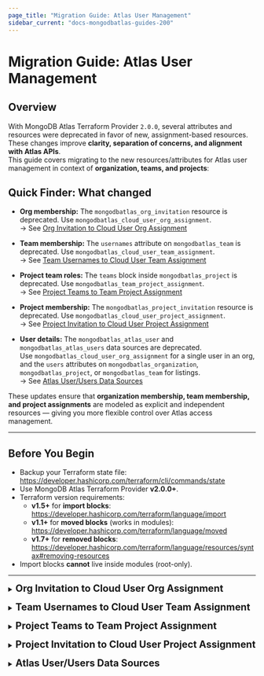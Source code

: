 ```yaml
---
page_title: "Migration Guide: Atlas User Management"
sidebar_current: "docs-mongodbatlas-guides-200"
---
```


# Migration Guide: Atlas User Management

## Overview

With MongoDB Atlas Terraform Provider `2.0.0`, several attributes and resources were deprecated in favor of new, assignment-based resources.  
These changes improve **clarity, separation of concerns, and alignment with Atlas APIs**.  
This guide covers migrating to the new resources/attributes for Atlas user management in context of **organization, teams, and projects**:

## Quick Finder: What changed

- **Org membership:** The `mongodbatlas_org_invitation` resource is deprecated. Use `mongodbatlas_cloud_user_org_assignment`.  
  → See [Org Invitation to Cloud User Org Assignment](#migr-org-invitation)

- **Team membership:** The `usernames` attribute on `mongodbatlas_team` is deprecated. Use `mongodbatlas_cloud_user_team_assignment`.  
  → See [Team Usernames to Cloud User Team Assignment](#migr-team-usernames)

- **Project team roles:** The `teams` block inside `mongodbatlas_project` is deprecated. Use `mongodbatlas_team_project_assignment`.  
  → See [Project Teams to Team Project Assignment](#migr-project-teams)

- **Project membership:** The `mongodbatlas_project_invitation` resource is deprecated. Use `mongodbatlas_cloud_user_project_assignment`.  
  → See [Project Invitation to Cloud User Project Assignment](#migr-project-invitation)
  
- **User details:** The `mongodbatlas_atlas_user` and `mongodbatlas_atlas_users` data sources are deprecated.  
  Use `mongodbatlas_cloud_user_org_assignment` for a single user in an org, and the `users` attributes on `mongodbatlas_organization`, `mongodbatlas_project`, or `mongodbatlas_team` for listings.  
  → See [Atlas User/Users Data Sources](#migr-atlas-user-users)

These updates ensure that **organization membership, team membership, and project assignments** are modeled as explicit and independent resources — giving you more flexible control over Atlas access management.

---

## Before You Begin
- Backup your Terraform state file: https://developer.hashicorp.com/terraform/cli/commands/state  
- Use MongoDB Atlas Terraform Provider **v2.0.0+**.  
- Terraform version requirements:
  - **v1.5+** for **import blocks**: https://developer.hashicorp.com/terraform/language/import  
  - **v1.1+** for **moved blocks** (works in modules): https://developer.hashicorp.com/terraform/language/moved  
  - **v1.7+** for **removed blocks**: https://developer.hashicorp.com/terraform/language/resources/syntax#removing-resources  
- Import blocks **cannot** live inside modules (root-only).

---


<a id="migr-org-invitation"></a>
<details>
  <summary><span style="font-size:1.4em; font-weight:bold;">Org Invitation to Cloud User Org Assignment</span></summary>


</details>

<a id="migr-team-usernames"></a>
<details>
  <summary><span style="font-size:1.4em; font-weight:bold;">Team Usernames to Cloud User Team Assignment</span></summary>


</details>

<a id="migr-project-teams"></a>
<details>
  <summary><span style="font-size:1.4em; font-weight:bold;">Project Teams to Team Project Assignment</span></summary>


</details>

<a id="migr-project-invitation"></a>
<details>
  <summary><span style="font-size:1.4em; font-weight:bold;">Project Invitation to Cloud User Project Assignment</span></summary>


</details>


<a id="migr-atlas-user-users"></a>
<details>
  <summary><span style="font-size:1.4em; font-weight:bold;">Atlas User/Users Data Sources</span></summary>


</details>
